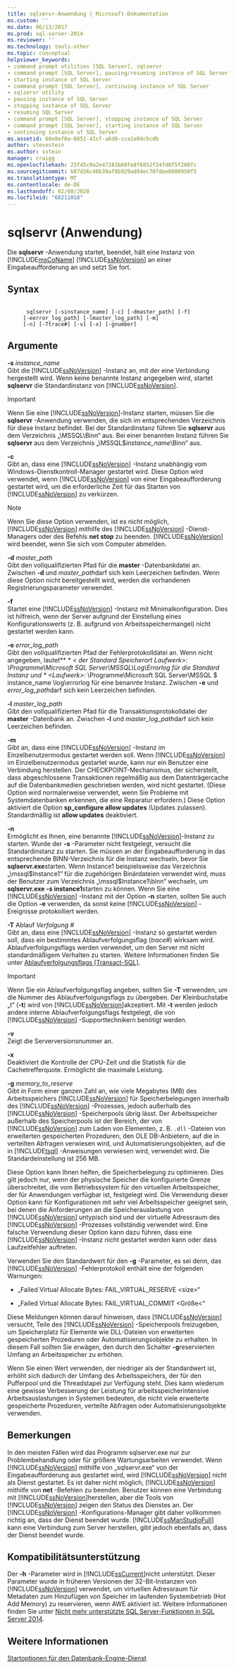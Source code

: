 ```yaml
---
title: sqlservr-Anwendung | Microsoft-Dokumentation
ms.custom: ''
ms.date: 06/13/2017
ms.prod: sql-server-2014
ms.reviewer: ''
ms.technology: tools-other
ms.topic: conceptual
helpviewer_keywords:
- command prompt utilities [SQL Server], sqlservr
- command prompt [SQL Server], pausing/resuming instance of SQL Server
- starting instance of SQL Server
- command prompt [SQL Server], continuing instance of SQL Server
- sqlservr utility
- pausing instance of SQL Server
- stopping instance of SQL Server
- resuming SQL Server
- command prompt [SQL Server], stopping instance of SQL Server
- command prompt [SQL Server], starting instance of SQL Server
- continuing instance of SQL Server
ms.assetid: 60e8ef0a-0851-41cf-a6d8-cca1e04cbcdb
author: stevestein
ms.author: sstein
manager: craigg
ms.openlocfilehash: 23f45c0a2e47381b60fe8f6852f24fd8f5f200fc
ms.sourcegitcommit: b87d36c46b39af8b929ad94ec707dee8800950f5
ms.translationtype: MT
ms.contentlocale: de-DE
ms.lasthandoff: 02/08/2020
ms.locfileid: "68211018"
---
```

# <a name="sqlservr-application"></a>sqlservr (Anwendung)
  Die **sqlservr** -Anwendung startet, beendet, hält eine Instanz von [!INCLUDE[msCoName](../includes/msconame-md.md)] [!INCLUDE[ssNoVersion](../includes/ssnoversion-md.md)] an einer Eingabeaufforderung an und setzt Sie fort.  
  
## <a name="syntax"></a>Syntax  
  
```  
  
      sqlservr [-sinstance_name] [-c] [-dmaster_path] [-f]   
     [-eerror_log_path] [-lmaster_log_path] [-m]  
     [-n] [-Ttrace#] [-v] [-x] [-gnumber]  
```  
  
## <a name="arguments"></a>Argumente  
 **-s** _instance_name_  
 Gibt die [!INCLUDE[ssNoVersion](../includes/ssnoversion-md.md)] -Instanz an, mit der eine Verbindung hergestellt wird. Wenn keine benannte Instanz angegeben wird, startet **sqlservr** die Standardinstanz von [!INCLUDE[ssNoVersion](../includes/ssnoversion-md.md)].  
  
> [!IMPORTANT]  
>  Wenn Sie eine [!INCLUDE[ssNoVersion](../includes/ssnoversion-md.md)]-Instanz starten, müssen Sie die **sqlservr** -Anwendung verwenden, die sich im entsprechenden Verzeichnis für diese Instanz befindet. Bei der Standardinstanz führen Sie **sqlservr** aus dem Verzeichnis „\MSSQL\Binn“ aus. Bei einer benannten Instanz führen Sie **sqlservr** aus dem Verzeichnis „\MSSQL$*instance_name*\Binn“ aus.  
  
 **-c**  
 Gibt an, dass eine [!INCLUDE[ssNoVersion](../includes/ssnoversion-md.md)] -Instanz unabhängig vom Windows-Dienstkontroll-Manager gestartet wird. Diese Option wird verwendet, wenn [!INCLUDE[ssNoVersion](../includes/ssnoversion-md.md)] von einer Eingabeaufforderung gestartet wird, um die erforderliche Zeit für das Starten von [!INCLUDE[ssNoVersion](../includes/ssnoversion-md.md)] zu verkürzen.  
  
> [!NOTE]  
>  Wenn Sie diese Option verwenden, ist es nicht möglich, [!INCLUDE[ssNoVersion](../includes/ssnoversion-md.md)] mithilfe des [!INCLUDE[ssNoVersion](../includes/ssnoversion-md.md)] -Dienst-Managers oder des Befehls **net stop** zu beenden. [!INCLUDE[ssNoVersion](../includes/ssnoversion-md.md)] wird beendet, wenn Sie sich vom Computer abmelden.  
  
 **-d** _master_path_  
 Gibt den vollqualifizierten Pfad für die **master** -Datenbankdatei an. Zwischen **-d** und *master_path*darf sich kein Leerzeichen befinden. Wenn diese Option nicht bereitgestellt wird, werden die vorhandenen Registrierungsparameter verwendet.  
  
 **-f**  
 Startet eine [!INCLUDE[ssNoVersion](../includes/ssnoversion-md.md)] -Instanz mit Minimalkonfiguration. Dies ist hilfreich, wenn der Server aufgrund der Einstellung eines Konfigurationswerts (z. B. aufgrund von Arbeitsspeichermangel) nicht gestartet werden kann.  
  
 **-e** _error_log_path_  
 Gibt den vollqualifizierten Pfad der Fehlerprotokolldatei an. Wenn nicht angegeben, lautet** * \< *der Standard Speicherort Laufwerk>: \Programme\Microsoft SQL Server\MSSQL\Log\Errorlog für die Standard Instanz und * \<Laufwerk>*: \Programme\Microsoft SQL Server\MSSQL $ instance_name \log\errorlog für eine benannte Instanz. Zwischen **-e** und *error_log_path*darf sich kein Leerzeichen befinden.  
  
 **-l** _master_log_path_  
 Gibt den vollqualifizierten Pfad für die Transaktionsprotokolldatei der **master** -Datenbank an. Zwischen **-l** und *master_log_path*darf sich kein Leerzeichen befinden.  
  
 **-m**  
 Gibt an, dass eine [!INCLUDE[ssNoVersion](../includes/ssnoversion-md.md)] -Instanz im Einzelbenutzermodus gestartet werden soll. Wenn [!INCLUDE[ssNoVersion](../includes/ssnoversion-md.md)] im Einzelbenutzermodus gestartet wurde, kann nur ein Benutzer eine Verbindung herstellen. Der CHECKPOINT-Mechanismus, der sicherstellt, dass abgeschlossene Transaktionen regelmäßig aus dem Datenträgercache auf die Datenbankmedien geschrieben werden, wird nicht gestartet. (Diese Option wird normalerweise verwendet, wenn Sie Probleme mit Systemdatenbanken erkennen, die eine Reparatur erfordern.) Diese Option aktiviert die Option **sp_configure allow updates** (Updates zulassen). Standardmäßig ist **allow updates** deaktiviert.  
  
 **-n**  
 Ermöglicht es Ihnen, eine benannte [!INCLUDE[ssNoVersion](../includes/ssnoversion-md.md)]-Instanz zu starten. Wurde der **-s** -Parameter nicht festgelegt, versucht die Standardinstanz zu starten. Sie müssen an der Eingabeaufforderung in das entsprechende BINN-Verzeichnis für die Instanz wechseln, bevor Sie **sqlservr.exe**starten. Wenn Instance1 beispielsweise das Verzeichnis „\mssql$Instance1“ für die zugehörigen Binärdateien verwendet wird, muss der Benutzer zum Verzeichnis „\mssql$Instance1\binn“ wechseln, um **sqlservr.exe -s instance1**starten zu können. Wenn Sie eine [!INCLUDE[ssNoVersion](../includes/ssnoversion-md.md)] -Instanz mit der Option **-n** starten, sollten Sie auch die Option **-e** verwenden, da sonst keine [!INCLUDE[ssNoVersion](../includes/ssnoversion-md.md)] -Ereignisse protokolliert werden.  
  
 **-T** Ablauf _Verfolgung #_  
 Gibt an, dass eine [!INCLUDE[ssNoVersion](../includes/ssnoversion-md.md)] -Instanz so gestartet werden soll, dass ein bestimmtes Ablaufverfolgungsflag (*trace#*) wirksam wird. Ablaufverfolgungsflags werden verwendet, um den Server mit nicht standardmäßigem Verhalten zu starten. Weitere Informationen finden Sie unter [Ablaufverfolgungsflags &#40;Transact-SQL&#41;](/sql/t-sql/database-console-commands/dbcc-traceon-trace-flags-transact-sql).  
  
> [!IMPORTANT]  
>  Wenn Sie ein Ablaufverfolgungsflag angeben, sollten Sie **-T** verwenden, um die Nummer des Ablaufverfolgungsflags zu übergeben. Der Kleinbuchstabe „t“ (**-t**) wird von [!INCLUDE[ssNoVersion](../includes/ssnoversion-md.md)]akzeptiert. Mit **-t** werden jedoch andere interne Ablaufverfolgungsflags festgelegt, die von [!INCLUDE[ssNoVersion](../includes/ssnoversion-md.md)] -Supporttechnikern benötigt werden.  
  
 **-v**  
 Zeigt die Serverversionsnummer an.  
  
 **-x**  
 Deaktiviert die Kontrolle der CPU-Zeit und die Statistik für die Cachetrefferquote. Ermöglicht die maximale Leistung.  
  
 **-g** _memory_to_reserve_  
 Gibt in Form einer ganzen Zahl an, wie viele Megabytes (MB) des Arbeitsspeichers [!INCLUDE[ssNoVersion](../includes/ssnoversion-md.md)] für Speicherbelegungen innerhalb des [!INCLUDE[ssNoVersion](../includes/ssnoversion-md.md)] -Prozesses, jedoch außerhalb des [!INCLUDE[ssNoVersion](../includes/ssnoversion-md.md)] -Speicherpools übrig lässt. Der Arbeitsspeicher außerhalb des Speicherpools ist der Bereich, der von [!INCLUDE[ssNoVersion](../includes/ssnoversion-md.md)] zum Laden von Elementen, z. B. `.dll` -Dateien von erweiterten gespeicherten Prozeduren, den OLE DB-Anbietern, auf die in verteilten Abfragen verwiesen wird, und Automatisierungsobjekten, auf die in [!INCLUDE[tsql](../includes/tsql-md.md)] -Anweisungen verwiesen wird, verwendet wird. Die Standardeinstellung ist 256 MB.  
  
 Diese Option kann Ihnen helfen, die Speicherbelegung zu optimieren. Dies gilt jedoch nur, wenn der physische Speicher die konfigurierte Grenze überschreitet, die vom Betriebssystem für den virtuellen Arbeitsspeicher, der für Anwendungen verfügbar ist, festgelegt wird. Die Verwendung dieser Option kann für Konfigurationen mit sehr viel Arbeitsspeicher geeignet sein, bei denen die Anforderungen an die Speicherauslastung von [!INCLUDE[ssNoVersion](../includes/ssnoversion-md.md)] untypisch sind und der virtuelle Adressraum des [!INCLUDE[ssNoVersion](../includes/ssnoversion-md.md)] -Prozesses vollständig verwendet wird. Eine falsche Verwendung dieser Option kann dazu führen, dass eine [!INCLUDE[ssNoVersion](../includes/ssnoversion-md.md)] -Instanz nicht gestartet werden kann oder dass Laufzeitfehler auftreten.  
  
 Verwenden Sie den Standardwert für den **-g** -Parameter, es sei denn, das [!INCLUDE[ssNoVersion](../includes/ssnoversion-md.md)] -Fehlerprotokoll enthält eine der folgenden Warnungen:  
  
-   „Failed Virtual Allocate Bytes: FAIL_VIRTUAL_RESERVE \<size>“  
  
-   „Failed Virtual Allocate Bytes: FAIL_VIRTUAL_COMMIT <Größe\<“  
  
 Diese Meldungen können darauf hinweisen, dass [!INCLUDE[ssNoVersion](../includes/ssnoversion-md.md)] versucht, Teile des [!INCLUDE[ssNoVersion](../includes/ssnoversion-md.md)] -Speicherpools freizugeben, um Speicherplatz für Elemente wie DLL-Dateien von erweiterten gespeicherten Prozeduren oder Automatisierungsobjekte zu erhalten. In diesem Fall sollten Sie erwägen, den durch den Schalter **-g**reservierten Umfang an Arbeitsspeicher zu erhöhen.  
  
 Wenn Sie einen Wert verwenden, der niedriger als der Standardwert ist, erhöht sich dadurch der Umfang des Arbeitsspeichers, der für den Pufferpool und die Threadstapel zur Verfügung steht. Dies kann wiederum eine gewisse Verbesserung der Leistung für arbeitsspeicherintensive Arbeitsauslastungen in Systemen bedeuten, die nicht viele erweiterte gespeicherte Prozeduren, verteilte Abfragen oder Automatisierungsobjekte verwenden.  
  
## <a name="remarks"></a>Bemerkungen  
 In den meisten Fällen wird das Programm sqlserver.exe nur zur Problembehandlung oder für größere Wartungsarbeiten verwendet. Wenn [!INCLUDE[ssNoVersion](../includes/ssnoversion-md.md)] mithilfe von „sqlservr.exe“ von der Eingabeaufforderung aus gestartet wird, wird [!INCLUDE[ssNoVersion](../includes/ssnoversion-md.md)] nicht als Dienst gestartet. Es ist daher nicht möglich, [!INCLUDE[ssNoVersion](../includes/ssnoversion-md.md)] mithilfe von **net** -Befehlen zu beenden. Benutzer können eine Verbindung mit [!INCLUDE[ssNoVersion](../includes/ssnoversion-md.md)]herstellen, aber die Tools von [!INCLUDE[ssNoVersion](../includes/ssnoversion-md.md)] zeigen den Status des Dienstes an. Der [!INCLUDE[ssNoVersion](../includes/ssnoversion-md.md)] -Konfigurations-Manager gibt daher vollkommen richtig an, dass der Dienst beendet wurde. 
  [!INCLUDE[ssManStudioFull](../includes/ssmanstudiofull-md.md)] kann eine Verbindung zum Server herstellen, gibt jedoch ebenfalls an, dass der Dienst beendet wurde.  
  
## <a name="compatibility-support"></a>Kompatibilitätsunterstützung  
 Der **-h**  -Parameter wird in [!INCLUDE[ssCurrent](../includes/sscurrent-md.md)]nicht unterstützt. Dieser Parameter wurde in früheren Versionen der 32-Bit-Instanzen von [!INCLUDE[ssNoVersion](../includes/ssnoversion-md.md)] verwendet, um virtuellen Adressraum für Metadaten zum Hinzufügen von Speicher im laufenden Systembetrieb (Hot Add Memory) zu reservieren, wenn AWE aktiviert ist. Weitere Informationen finden Sie unter [Nicht mehr unterstützte SQL Server-Funktionen in SQL Server 2014](../../2014/getting-started/discontinued-sql-server-features-in-sql-server-2014.md).  
  
## <a name="see-also"></a>Weitere Informationen  
 [Startoptionen für den Datenbank-Engine-Dienst](../database-engine/configure-windows/database-engine-service-startup-options.md)  
  
  
